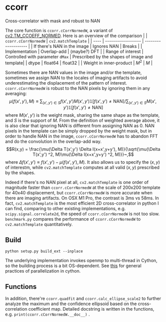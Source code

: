 # ccorr
Cross-correlator with mask and robust to NAN

The core function is `ccorr.cCorrNormedW`, a variant of [cv2.TM_CCOEFF_NORMED](https://docs.opencv.org/4.x/df/dfb/group__imgproc__object.html#gga3a7850640f1fe1f58fe91a2d7583695dac6677e2af5e0fae82cc5339bfaef5038).
Here is an overview of the comparison
| | `ccorr.cCorrNormedW`    | `cv2.matchTemplate` |
| ---- | ------------------ | ------------------- |
| If there's NAN in the image | Ignores NAN | Breaks |
| Implementation | Overlap-add  | (maybe?) DFT   |
| Range of interest  | Controlled with parameter `dMax` | Prescribed by the shapes of image and template|
| dtype | float64 | float32 |
| Weight in inner-product | $M^2$ | $M$ |

Sometimes there are NAN values in the image and/or the template, sometimes we assign NAN to the locales of imaging artifacts to avoid underestimating the displacement of the pattern of interest. 
`ccorr.cCorrNormedW` is robust to the NAN pixels by ignoring them in any averaging:
$$\mu(f(x',y'), M) \equiv \sum_{(x',y')\in S} f(x',y')M(x',y')\mathbb{1}[f(x',y')\neq \mathrm{NAN}] / \sum_{(x',y')\in S} M(x',y')\mathbb{1}[f(x',y')\neq \mathrm{NAN}]$$
where $M(x',y')$ is the weight mask, sharing the same shape as the template, and $S$ is the support of $M$. 
From the definition of weighted average above, it is also clear that ignoring NAN is different from assigning NAN as 0.
NAN pixels in the template can be simply dropped by the weight mask, but in order to handle NAN in the image, `ccorr.cCorrNormedW` has to abandon FFT and do the convolution in the overlap-add way. 
$$R(x,y) = \frac{\mu(\Delta T(x',y') \Delta I(x+x',y+y'), M)}{\sqrt{\mu(\Delta T(x',y') ^2, M)\mu(\Delta I(x+x',y+y') ^2, M)}}~,$$
where $\Delta f(x',y') \equiv f(x',y') - \mu(f(x',y'), M)$. It also allows us to specify the $(x,y)$ of interestm, while `cv2.matchTemplate` computes at all valid $(x,y)$ prescribed by the shapes. 

Indeed if there's no NAN pixel at all, `cv2.matchTemplate` is one order of magnitude faster than `ccorr.cCorrNormedW` at the scale of 200x200 template for 40x40 displacement, but `ccorr.cCorrNormedW` is more accurate when there are imaging artifacts. 
On OSX M1 Pro, the contrast is 3ms vs 58ms. 
In fact, `cv2.matchTemplate` is the most efficient 2D cross-correlator in python I can find, comparing to other existing implementations, e.g. `scipy.signal.correlate2d`, the speed of `ccorr.cCorrNormedW` is not too slow. 
`benchmark.py` compares the performance of `ccorr.cCorrNormedW` to `cv2.matchTemplate` quantitatively.

## Build
    python setup.py build_ext --inplace

The underlying implementation invokes openmp to multi-thread in Cython, so the building process is a bit OS-dependent. 
See [this](https://cython.readthedocs.io/en/latest/src/userguide/parallelism.html) for general practices of parallelization in cython. 

## Functions
In addition, there're `ccorr.quadfit` and `ccorr.calc_ellipse_scale2` to further analyze the maximum and the confidence ellipsoid based on the cross-correlation coefficient map.
Detailed docstring is written in the functions, e.g. `print(ccorr.cCorrNormedW.__doc__)` .
